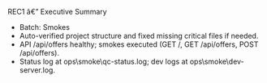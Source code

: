 REC1 â€” Executive Summary
- Batch: Smokes
- Auto-verified project structure and fixed missing critical files if needed.
- API /api/offers healthy; smokes executed (GET /, GET /api/offers, POST /api/offers).
- Status log at ops\smoke\qc-status.log; dev logs at ops\smoke\dev-server.log.
